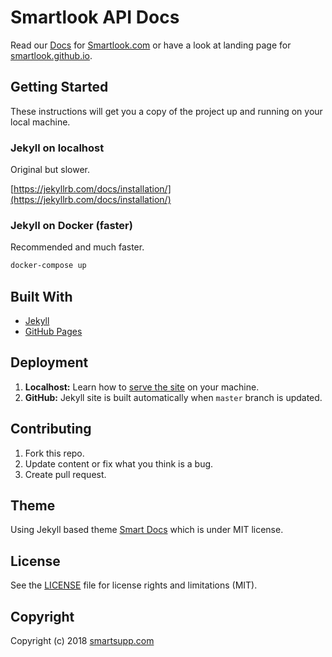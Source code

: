 # Smartlook API Docs

Read our [Docs](https://smartlook.github.io/docs/) for [Smartlook.com](https://www.smartlook.com/) or have a look at landing page for [smartlook.github.io](https://smartlook.github.io/).

## Getting Started

These instructions will get you a copy of the project up and running on your local machine.

### Jekyll on localhost

Original but slower.

[https://jekyllrb.com/docs/installation/](https://jekyllrb.com/docs/installation/)

### Jekyll on Docker (faster)

Recommended and much faster.

```sh
docker-compose up
```

## Built With

* [Jekyll](https://jekyllrb.com/)
* [GitHub Pages](https://pages.github.com/)

## Deployment

1. **Localhost:** Learn how to [serve the site](https://jekyllrb.com/tutorials/using-jekyll-with-bundler/#serve-the-site) on your machine.
2. **GitHub:** Jekyll site is built automatically when `master` branch is updated.

## Contributing

1. Fork this repo.
2. Update content or fix what you think is a bug.
3. Create pull request.

## Theme

Using Jekyll based theme [Smart Docs](https://github.com/smartsupp/smart-docs/) which is under MIT license.

## License

See the [LICENSE](LICENSE.md) file for license rights and limitations (MIT).

## Copyright

Copyright (c) 2018 [smartsupp.com](https://www.smartsupp.com/)